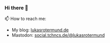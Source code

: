 ### Hi there 👋

📫 How to reach me:
- My blog: [lukasrotermund.de](https://lukasrotermund.de)
- Mastodon: <a rel="nofollow me" href="https://social.tchncs.de/@lukasrotermund">social.tchncs.de/@lukasrotermund</a>

<!--
**lrotermund/lrotermund** is a ✨ _special_ ✨ repository because its `README.md` (this file) appears on your GitHub profile.

Here are some ideas to get you started:

- 🔭 I’m currently working on ...
- 🌱 I’m currently learning ...
- 👯 I’m looking to collaborate on ...
- 🤔 I’m looking for help with ...
- 💬 Ask me about ...
- 📫 How to reach me: ...
- 😄 Pronouns: ...
- ⚡ Fun fact: ...
-->
